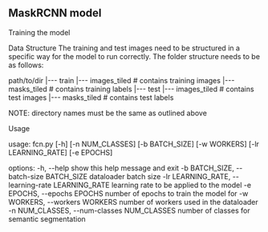 ## MaskRCNN model

Training the model

Data Structure
The training and test images need to be structured in a specific way for the model to run correctly. The folder structure needs to be as follows:

path/to/dir
    |--- train
        |--- images_tiled  # contains training images
        |--- masks_tiled   # contains training labels
    |--- test
        |--- images_tiled  # contains test images
        |--- masks_tiled   # contains test labels
        
NOTE: directory names must be the same as outlined above

Usage

usage: fcn.py [-h] [-n NUM_CLASSES] [-b BATCH_SIZE] [-w WORKERS] [-lr LEARNING_RATE] [-e EPOCHS] 

options:
  -h, --help            show this help message and exit
  -b BATCH_SIZE, --batch-size BATCH_SIZE
                        dataloader batch size
  -lr LEARNING_RATE, --learning-rate LEARNING_RATE
                        learning rate to be applied to the model
  -e EPOCHS, --epochs EPOCHS
                        number of epochs to train the model for
  -w WORKERS, --workers WORKERS
                        number of workers used in the dataloader
  -n NUM_CLASSES, --num-classes NUM_CLASSES
                        number of classes for semantic segmentation